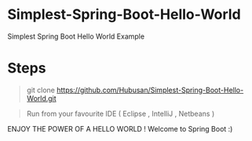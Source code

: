 # Simplest-Spring-Boot-Hello-World
Simplest Spring Boot Hello World Example 


# Steps

> git clone https://github.com/Hubusan/Simplest-Spring-Boot-Hello-World.git

> Run from your favourite IDE ( Eclipse , IntelliJ , Netbeans )

ENJOY THE POWER OF A HELLO WORLD ! Welcome to Spring Boot :)
